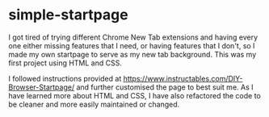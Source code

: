 # simple-startpage
I got tired of trying different Chrome New Tab extensions and having every one either missing features that I need, or having features that I don't, so I made my own startpage to serve as my new tab background. This was my first project using HTML and CSS.  

I followed instructions provided at https://www.instructables.com/DIY-Browser-Startpage/ and further customised the page to best suit me. As I have learned more about HTML and CSS, I have also refactored the code to be cleaner and more easily maintained or changed.
